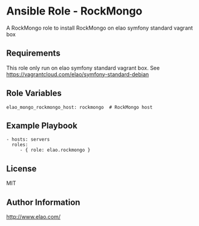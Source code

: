 Ansible Role - RockMongo
========================

A RockMongo role to install RockMongo on elao symfony standard vagrant box


Requirements
------------

This role only run on elao symfony standard vagrant box. See https://vagrantcloud.com/elao/symfony-standard-debian


Role Variables
--------------

    elao_mongo_rockmongo_host: rockmongo  # RockMongo host


Example Playbook
----------------

    - hosts: servers
      roles:
         - { role: elao.rockmongo }


License
-------

MIT


Author Information
------------------

http://www.elao.com/
